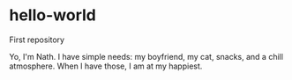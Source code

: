 # hello-world
First repository

Yo, I'm Nath.
I have simple needs: my boyfriend, my cat, snacks, and a chill atmosphere.
When I have those, I am at my happiest.

